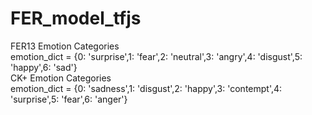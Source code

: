 # FER_model_tfjs

FER13 Emotion Categories <br>
emotion_dict = {0: 'surprise',1: 'fear',2: 'neutral',3: 'angry',4: 'disgust',5: 'happy',6: 'sad'}
<br>
CK+ Emotion Categories <br>
emotion_dict = {0: 'sadness',1: 'disgust',2: 'happy',3: 'contempt',4: 'surprise',5: 'fear',6: 'anger'}
